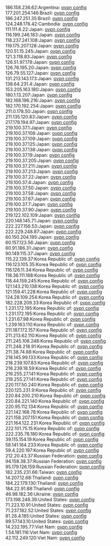186.158.236.62:Argentina: [ovpn config](vpn/186_158_236_62.ovpn)  
177.201.254.146:Brazil: [ovpn config](vpn/177_201_254_146.ovpn)  
186.247.251.35:Brazil: [ovpn config](vpn/186_247_251_35.ovpn)  
124.248.178.42:Cambodia: [ovpn config](vpn/124_248_178_42.ovpn)  
111.111.6.22:Japan: [ovpn config](vpn/111_111_6_22.ovpn)  
116.199.246.183:Japan: [ovpn config](vpn/116_199_246_183.ovpn)  
118.237.241.108:Japan: [ovpn config](vpn/118_237_241_108.ovpn)  
119.175.207.128:Japan: [ovpn config](vpn/119_175_207_128.ovpn)  
120.51.15.245:Japan: [ovpn config](vpn/120_51_15_245.ovpn)  
121.3.118.83:Japan: [ovpn config](vpn/121_3_118_83.ovpn)  
126.51.97.178:Japan: [ovpn config](vpn/126_51_97_178.ovpn)  
126.76.195.20:Japan: [ovpn config](vpn/126_76_195_20.ovpn)  
126.79.55.127:Japan: [ovpn config](vpn/126_79_55_127.ovpn)  
131.213.143.173:Japan: [ovpn config](vpn/131_213_143_173.ovpn)  
138.64.231.4:Japan: [ovpn config](vpn/138_64_231_4.ovpn)  
153.205.163.180:Japan: [ovpn config](vpn/153_205_163_180.ovpn)  
180.1.13.207:Japan: [ovpn config](vpn/180_1_13_207.ovpn)  
182.168.196.216:Japan: [ovpn config](vpn/182_168_196_216.ovpn)  
182.170.192.254:Japan: [ovpn config](vpn/182_170_192_254.ovpn)  
211.0.178.50:Japan: [ovpn config](vpn/211_0_178_50.ovpn)  
211.135.120.83:Japan: [ovpn config](vpn/211_135_120_83.ovpn)  
217.178.194.97:Japan: [ovpn config](vpn/217_178_194_97.ovpn)  
219.100.37.1:Japan: [ovpn config](vpn/219_100_37_1.ovpn)  
219.100.37.108:Japan: [ovpn config](vpn/219_100_37_108.ovpn)  
219.100.37.109:Japan: [ovpn config](vpn/219_100_37_109.ovpn)  
219.100.37.125:Japan: [ovpn config](vpn/219_100_37_125.ovpn)  
219.100.37.138:Japan: [ovpn config](vpn/219_100_37_138.ovpn)  
219.100.37.19:Japan: [ovpn config](vpn/219_100_37_19.ovpn)  
219.100.37.205:Japan: [ovpn config](vpn/219_100_37_205.ovpn)  
219.100.37.211:Japan: [ovpn config](vpn/219_100_37_211.ovpn)  
219.100.37.213:Japan: [ovpn config](vpn/219_100_37_213.ovpn)  
219.100.37.22:Japan: [ovpn config](vpn/219_100_37_22.ovpn)  
219.100.37.4:Japan: [ovpn config](vpn/219_100_37_4.ovpn)  
219.100.37.50:Japan: [ovpn config](vpn/219_100_37_50.ovpn)  
219.100.37.58:Japan: [ovpn config](vpn/219_100_37_58.ovpn)  
219.100.37.67:Japan: [ovpn config](vpn/219_100_37_67.ovpn)  
219.100.37.7:Japan: [ovpn config](vpn/219_100_37_7.ovpn)  
219.100.37.90:Japan: [ovpn config](vpn/219_100_37_90.ovpn)  
219.122.102.109:Japan: [ovpn config](vpn/219_122_102_109.ovpn)  
220.148.145.71:Japan: [ovpn config](vpn/220_148_145_71.ovpn)  
222.227.156.53:Japan: [ovpn config](vpn/222_227_156_53.ovpn)  
222.229.248.87:Japan: [ovpn config](vpn/222_229_248_87.ovpn)  
60.150.204.195:Japan: [ovpn config](vpn/60_150_204_195.ovpn)  
60.157.123.56:Japan: [ovpn config](vpn/60_157_123_56.ovpn)  
60.91.186.31:Japan: [ovpn config](vpn/60_91_186_31.ovpn)  
90.149.115.37:Japan: [ovpn config](vpn/90_149_115_37.ovpn)  
115.22.139.37:Korea Republic of: [ovpn config](vpn/115_22_139_37.ovpn)  
116.123.105.35:Korea Republic of: [ovpn config](vpn/116_123_105_35.ovpn)  
116.126.11.34:Korea Republic of: [ovpn config](vpn/116_126_11_34.ovpn)  
118.36.111.168:Korea Republic of: [ovpn config](vpn/118_36_111_168.ovpn)  
118.44.159.245:Korea Republic of: [ovpn config](vpn/118_44_159_245.ovpn)  
121.143.210.138:Korea Republic of: [ovpn config](vpn/121_143_210_138.ovpn)  
121.159.41.228:Korea Republic of: [ovpn config](vpn/121_159_41_228.ovpn)  
124.28.109.254:Korea Republic of: [ovpn config](vpn/124_28_109_254.ovpn)  
182.228.209.33:Korea Republic of: [ovpn config](vpn/182_228_209_33.ovpn)  
1.231.172.195:Korea Republic of: [ovpn config](vpn/1_231_172_195.ovpn)  
1.231.172.195:Korea Republic of: [ovpn config](vpn/1_231_172_195.ovpn)  
1.231.67.98:Korea Republic of: [ovpn config](vpn/1_231_67_98.ovpn)  
1.239.163.110:Korea Republic of: [ovpn config](vpn/1_239_163_110.ovpn)  
211.187.172.157:Korea Republic of: [ovpn config](vpn/211_187_172_157.ovpn)  
211.213.62.110:Korea Republic of: [ovpn config](vpn/211_213_62_110.ovpn)  
211.245.108.248:Korea Republic of: [ovpn config](vpn/211_245_108_248.ovpn)  
211.248.218.91:Korea Republic of: [ovpn config](vpn/211_248_218_91.ovpn)  
211.38.74.88:Korea Republic of: [ovpn config](vpn/211_38_74_88.ovpn)  
218.145.99.133:Korea Republic of: [ovpn config](vpn/218_145_99_133.ovpn)  
218.239.107.83:Korea Republic of: [ovpn config](vpn/218_239_107_83.ovpn)  
218.239.18.59:Korea Republic of: [ovpn config](vpn/218_239_18_59.ovpn)  
219.255.27.141:Korea Republic of: [ovpn config](vpn/219_255_27_141.ovpn)  
219.255.27.141:Korea Republic of: [ovpn config](vpn/219_255_27_141.ovpn)  
220.117.50.240:Korea Republic of: [ovpn config](vpn/220_117_50_240.ovpn)  
220.125.231.9:Korea Republic of: [ovpn config](vpn/220_125_231_9.ovpn)  
220.84.200.210:Korea Republic of: [ovpn config](vpn/220_84_200_210.ovpn)  
220.84.221.140:Korea Republic of: [ovpn config](vpn/220_84_221_140.ovpn)  
220.95.112.134:Korea Republic of: [ovpn config](vpn/220_95_112_134.ovpn)  
221.142.168.78:Korea Republic of: [ovpn config](vpn/221_142_168_78.ovpn)  
221.158.207.151:Korea Republic of: [ovpn config](vpn/221_158_207_151.ovpn)  
221.164.122.231:Korea Republic of: [ovpn config](vpn/221_164_122_231.ovpn)  
222.101.75.15:Korea Republic of: [ovpn config](vpn/222_101_75_15.ovpn)  
222.235.78.180:Korea Republic of: [ovpn config](vpn/222_235_78_180.ovpn)  
39.115.154.19:Korea Republic of: [ovpn config](vpn/39_115_154_19.ovpn)  
58.141.164.233:Korea Republic of: [ovpn config](vpn/58_141_164_233.ovpn)  
59.4.220.197:Korea Republic of: [ovpn config](vpn/59_4_220_197.ovpn)  
212.20.43.37:Russian Federation: [ovpn config](vpn/212_20_43_37.ovpn)  
94.158.38.37:Russian Federation: [ovpn config](vpn/94_158_38_37.ovpn)  
95.179.126.159:Russian Federation: [ovpn config](vpn/95_179_126_159.ovpn)  
182.235.231.66:Taiwan: [ovpn config](vpn/182_235_231_66.ovpn)  
14.207.12.68:Thailand: [ovpn config](vpn/14_207_12_68.ovpn)  
184.22.179.130:Thailand: [ovpn config](vpn/184_22_179_130.ovpn)  
184.22.91.88:Thailand: [ovpn config](vpn/184_22_91_88.ovpn)  
46.98.182.36:Ukraine: [ovpn config](vpn/46_98_182_36.ovpn)  
173.198.248.39:United States: [ovpn config](vpn/173_198_248_39.ovpn)  
71.223.10.91:United States: [ovpn config](vpn/71_223_10_91.ovpn)  
71.237.182.52:United States: [ovpn config](vpn/71_237_182_52.ovpn)  
81.28.4.185:United States: [ovpn config](vpn/81_28_4_185.ovpn)  
99.57.143.10:United States: [ovpn config](vpn/99_57_143_10.ovpn)  
14.232.195.77:Viet Nam: [ovpn config](vpn/14_232_195_77.ovpn)  
1.54.181.116:Viet Nam: [ovpn config](vpn/1_54_181_116.ovpn)  
42.112.249.120:Viet Nam: [ovpn config](vpn/42_112_249_120.ovpn)  
